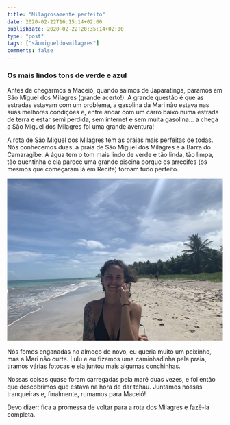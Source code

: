 ```yaml
---
title: "Milagrosamente perfeito"
date: 2020-02-22T16:15:14+02:00
publishdate: 2020-02-22T20:35:14+02:00
type: "post"
tags: ["sãomigueldosmilagres"]
comments: false
---
```

### Os mais lindos tons de verde e azul

Antes de chegarmos a Maceió, quando saímos de Japaratinga, paramos em São Miguel dos Milagres (grande acerto!). A grande questão é que as estradas estavam com um problema, a gasolina da Mari não estava nas suas melhores condições e, entre andar com um carro baixo numa estrada de terra e estar semi perdida, sem internet e sem muita gasolina... a chega a São Miguel dos Milagres foi uma grande aventura!

A rota de São Miguel dos Milagres tem as praias mais perfeitas de todas. Nós conhecemos duas: a praia de São Miguel dos Milagres e a Barra do Camaragibe. A água tem o tom mais lindo de verde e tão linda, tão limpa, tão quentinha e ela parece uma grande piscina porque os arrecifes (os mesmos que começaram lá em Recife) tornam tudo perfeito.

![Image](image.jpeg "icon")

Nós fomos enganadas no almoço de novo, eu queria muito um peixinho, mas a Mari não curte. Lulu e eu fizemos uma caminhadinha pela praia, tiramos várias fotocas e ela juntou mais algumas conchinhas.

Nossas coisas quase foram carregadas pela maré duas vezes, e foi então que descobrimos que estava na hora de dar tchau. Juntamos nossas tranqueiras e, finalmente, rumamos para Maceió! 

Devo dizer: fica a promessa de voltar para a rota dos Milagres e fazê-la completa. 